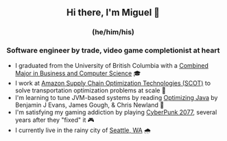 <h2 align="center"> Hi there, I'm Miguel 👋 </h3>
<h3 align="center"> (he/him/his) </h3>

<h3 align="center"> Software engineer by trade, video game completionist at heart</h3>

- I graduated from the University of British Columbia with a [Combined Major in Business and Computer Science](https://mybcom.sauder.ubc.ca/courses-money-enrolment/program-requirements/combined-major-in%C2%A0business-and-computer-science) 🎓
- I work at [Amazon Supply Chain Optimization Technologies (SCOT)](https://www.amazon.jobs/en/teams/scot) to solve transportation optimization problems at scale 💼
- I'm learning to tune JVM-based systems by reading [Optimizing Java](https://www.oreilly.com/library/view/optimizing-java/9781492039259/) by Benjamin J Evans, James Gough, & Chris Newland 🌱
- I'm satisfying my gaming addiction by playing [CyberPunk 2077](https://cyberpunk.fandom.com/wiki/Cyberpunk_2077), several years after they "fixed" it 🎮
- I currently live in the rainy city of [Seattle, WA](https://www.seattle.gov/) 🌧️
